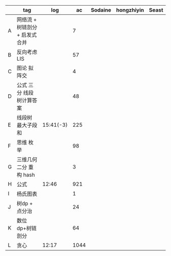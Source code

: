 |      | tag                            | log       | ac   | Sodaine | hongzhiyin | Seast |
| ---- | ------------------------------ | --------- | ---- | ------- | ---------- | ----- |
| A    | 网络流 + 树链剖分 + 启发式合并 |           | 7    |         |            |       |
| B    | 反向考虑LIS                    |           | 57   |         |            |       |
| C    | 图论 拟阵交                    |           | 4    |         |            |       |
| D    | 公式 三分 线段树计算答案       |           | 48   |         |            |       |
| E    | 线段树 最大子段和              | 15:41(-3) | 225  |         |            |       |
| F    | 思维 枚举                      |           | 98   |         |            |       |
| G    | 三维几何 二分 重构 hash        |           | 3    |         |            |       |
| H    | 公式                           | 12:46     | 921  |         |            |       |
| I    | 杨氏图表                       |           | 1    |         |            |       |
| J    | 树dp + 点分治                  |           | 24   |         |            |       |
| K    | 数位dp+树链剖分                |           | 64   |         |            |       |
| L    | 贪心                           | 12:17     | 1044 |         |            |       |

